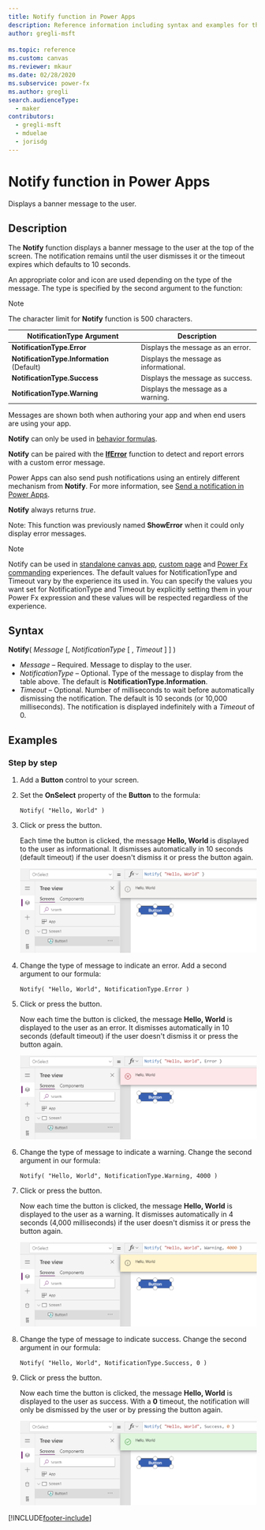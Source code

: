 ```yaml
---
title: Notify function in Power Apps
description: Reference information including syntax and examples for the Notify function in Power Apps.
author: gregli-msft

ms.topic: reference
ms.custom: canvas
ms.reviewer: mkaur
ms.date: 02/28/2020
ms.subservice: power-fx
ms.author: gregli
search.audienceType:
  - maker
contributors:
  - gregli-msft
  - mduelae
  - jorisdg
---
```


# Notify function in Power Apps

Displays a banner message to the user.

## Description

The **Notify** function displays a banner message to the user at the top of the screen. The notification remains until the user dismisses it or the timeout expires which defaults to 10 seconds.

An appropriate color and icon are used depending on the type of the message. The type is specified by the second argument to the function:

> [!NOTE]
> The character limit for **Notify** function is 500 characters.

| NotificationType Argument                  | Description                            |
| ------------------------------------------ | -------------------------------------- |
| **NotificationType.Error**                 | Displays the message as an error.      |
| **NotificationType.Information** (Default) | Displays the message as informational. |
| **NotificationType.Success**               | Displays the message as success.       |
| **NotificationType.Warning**               | Displays the message as a warning.     |

Messages are shown both when authoring your app and when end users are using your app.

**Notify** can only be used in [behavior formulas](/power-apps/maker/canvas-apps/working-with-formulas-in-depth).

**Notify** can be paired with the [**IfError**](function-iferror.md) function to detect and report errors with a custom error message.

Power Apps can also send push notifications using an entirely different mechanism from **Notify**. For more information, see [Send a notification in Power Apps](/power-apps/maker/canvas-apps/add-notifications).

**Notify** always returns _true_.

Note: This function was previously named **ShowError** when it could only display error messages.

>[!NOTE]
> Notify can be used in [standalone canvas app](/power-apps/maker/canvas-apps/working-with-formulas), [custom page](/power-apps/maker/model-driven-apps/page-powerfx-in-model-app) and [Power Fx commanding](/power-apps/maker/model-driven-apps/commanding-use-powerfx) experiences. The default values for NotificationType and Timeout vary by the experience its used in. You can specify the values you want set for NotificationType and Timeout by explicitly setting them in your Power Fx expression and these values will be respected regardless of the experience. 


## Syntax

**Notify**( _Message_ [, _NotificationType_ [ , *Timeout* ] ] )

- _Message_ – Required. Message to display to the user.
- _NotificationType_ – Optional. Type of the message to display from the table above. The default is **NotificationType.Information**.
- _Timeout_ – Optional. Number of milliseconds to wait before automatically dismissing the notification. The default is 10 seconds (or 10,000 milliseconds). The notification is displayed indefinitely with a _Timeout_ of 0.

## Examples

### Step by step

1. Add a **Button** control to your screen.

2. Set the **OnSelect** property of the **Button** to the formula:

   ```powerapps-dot
   Notify( "Hello, World" )
   ```

3. Click or press the button.

   Each time the button is clicked, the message **Hello, World** is displayed to the user as informational. It dismisses  automatically in 10 seconds (default timeout) if the user doesn't dismiss it or press the button again.

   ![In the authoring environment, showing Button.OnSelect calling Notify and displaying the resulting Hello, World message as a blue banner message for the user.](media/function-showerror/hello-world.png)

4. Change the type of message to indicate an error. Add a second argument to our formula:

   ```powerapps-dot
   Notify( "Hello, World", NotificationType.Error )
   ```

5. Click or press the button.

   Now each time the button is clicked, the message **Hello, World** is displayed to the user as an error. It dismisses automatically in 10 seconds (default timeout) if the user doesn't dismiss it or press the button again.

   ![In the authoring environment, showing Button.OnSelect calling Notify and displaying the resulting Hello, World message as a red banner message for the user.](media/function-showerror/hello-world-error.png)

6. Change the type of message to indicate a warning. Change the second argument in our formula:

   ```powerapps-dot
   Notify( "Hello, World", NotificationType.Warning, 4000 )
   ```

7. Click or press the button.

   Now each time the button is clicked, the message **Hello, World** is displayed to the user as a warning. It dismisses automatically in 4 seconds (4,000 milliseconds) if the user doesn't dismiss it or press the button again.

   ![In the authoring environment, showing Button.OnSelect calling Notify and displaying the resulting Hello, World message as an orange banner message for the user.](media/function-showerror/hello-world-warning.png)

8. Change the type of message to indicate success. Change the second argument in our formula:

   ```powerapps-dot
   Notify( "Hello, World", NotificationType.Success, 0 )
   ```

9. Click or press the button.

   Now each time the button is clicked, the message **Hello, World** is displayed to the user as success. With a **0** timeout, the notification will only be dismissed by the user or by pressing the button again.

   ![In the authoring environment, showing Button.OnSelect calling Notify and displaying the resulting Hello, World message as a green banner message for the user.](media/function-showerror/hello-world-success.png)

[!INCLUDE[footer-include](../../includes/footer-banner.md)]
